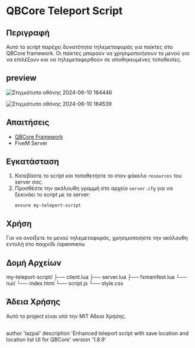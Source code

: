 # QBCore Teleport Script

## Περιγραφή

Αυτό το script παρέχει δυνατότητα τηλεμεταφοράς για παίκτες στο QBCore framework. Οι παίκτες μπορούν να χρησιμοποιήσουν το μενού για να επιλέξουν και να τηλεμεταφερθούν σε αποθηκευμένες τοποθεσίες.

## preview

![Στιγμιότυπο οθόνης 2024-06-10 164446](https://github.com/Lazpal/my-teleport-script-lazpal-fivem-qb/assets/136169818/5b58aca8-7a08-4d93-bdb9-1074abdfb832)

![Στιγμιότυπο οθόνης 2024-06-10 164539](https://github.com/Lazpal/my-teleport-script-lazpal-fivem-qb/assets/136169818/5f7a96c2-0906-4b7e-881f-430def1e95fc)

## Απαιτήσεις

- [QBCore Framework](https://github.com/qbcore-framework/qb-core)
- FiveM Server

## Εγκατάσταση

1. Κατεβάστε το script και τοποθετήστε το στον φάκελο `resources` του server σας.
2. Προσθέστε την ακόλουθη γραμμή στο αρχείο `server.cfg` για να ξεκινάει το script με το server:
   ```plaintext
   ensure my-teleport-script

## Χρήση
Για να ανοίξετε το μενού τηλεμεταφοράς, χρησιμοποιήστε την ακόλουθη εντολή στο παιχνίδι
/openmenu

## Δομή Αρχείων
my-teleport-script/
   ├── client.lua
   ├── server.lua
   ├── fxmanifest.lua
   └── nui/
      └── index.html
      └── script.js
      └── style.css
      
      

## Άδεια Χρήσης
Αυτό το project είναι υπό την MIT Άδεια Χρήσης. 

##
author 'lazpal'
description 'Enhanced teleport script with save location and location list UI for QBCore'
version '1.8.9'
